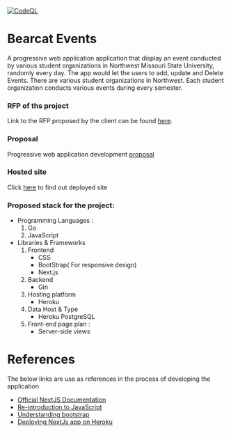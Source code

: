 [![CodeQL](https://github.com/akhilmallepally/bearcat-events/actions/workflows/codeql-analysis.yml/badge.svg?branch=main)](https://github.com/akhilmallepally/bearcat-events/actions/workflows/codeql-analysis.yml)

# Bearcat Events
A progressive web application application that display an event conducted by various student organizations in Northwest Missouri State University, randomly every day. The app would let the users to add, update and Delete Events. There are various student organizations in Northwest. Each student organization conducts various events during every semester.

### RFP of ths project
Link to the RFP proposed by the client can be found [here](https://github.com/pramod096/Bearcat-Events/blob/main/RFP.md).

### Proposal
Progressive web application development [proposal](https://github.com/kushalkatari/Proposal5B-BearcatE/blob/main/Proposal.md)   

### Hosted site
Click [here](https://bearcatevents.herokuapp.com/) to find out deployed site

### Proposed stack for the project:   
* Programming Languages :   
  1. Go
  1. JavaScript
* Libraries & Frameworks   
  1. Frontend
      * CSS
      * BootStrap( For responsive design)
      * Next.js
  2. Backend
      * Gin
  3. Hosting platform
      * Heroku
  4. Data Host & Type
      * Heroku PostgreSQL
  5. Front-end page plan :
      * Server-side views

# References

The below links are use as references in the process of developing the application


- [Official NextJS Documentation][1]
- [Re-introduction to JavaScript][2]
- [Understanding bootstrap][3]
- [Deploying NextJs app on Heroku][4]

[1]: https://nextjs.org/learn/basics/create-nextjs-app
[2]: https://developer.mozilla.org/en-US/docs/Web/JavaScript/A_re-introduction_to_JavaScript
[3]: https://uxplanet.org/how-the-bootstrap-4-grid-works-a1b04703a3b7
[4]: https://mariestarck.com/deploy-your-next-js-app-to-heroku-in-5-minutes/

